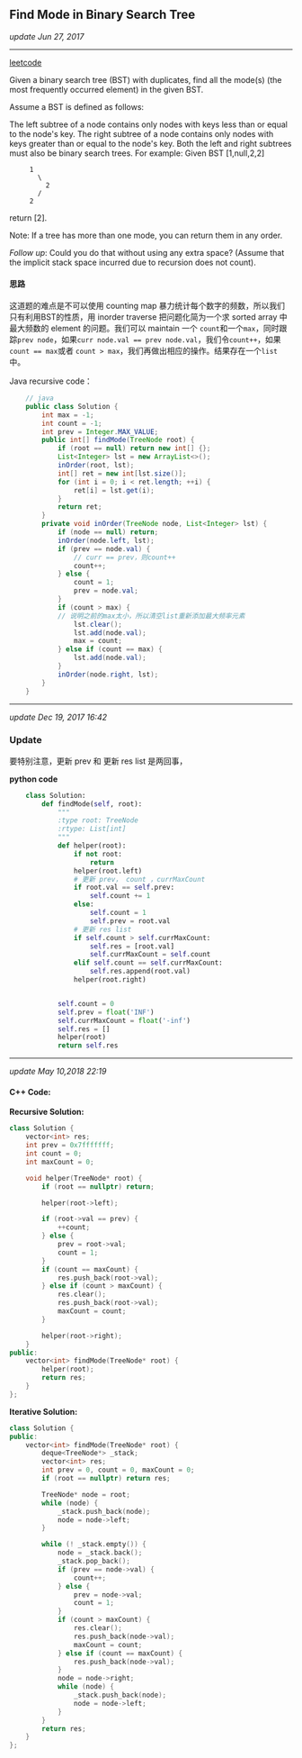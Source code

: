 ## Find Mode in Binary Search Tree
_update Jun 27, 2017_

---
[leetcode](https://leetcode.com/problems/find-mode-in-binary-search-tree/#/description)  

Given a binary search tree (BST) with duplicates, find all the mode(s) (the most frequently occurred element) in the given BST.

Assume a BST is defined as follows:

The left subtree of a node contains only nodes with keys less than or equal to the node's key.
The right subtree of a node contains only nodes with keys greater than or equal to the node's key.
Both the left and right subtrees must also be binary search trees.
For example:
 Given BST [1,null,2,2]

         1
           \
             2
           /
         2

return [2].

Note: If a tree has more than one mode, you can return them in any order.

_Follow up_: Could you do that without using any extra space? (Assume that the implicit stack space incurred due to recursion does not count).

#### 思路
这道题的难点是不可以使用 counting map 暴力统计每个数字的频数，所以我们只有利用BST的性质，用 inorder traverse 把问题化简为一个求 sorted array 中最大频数的 element 的问题。我们可以 maintain 一个 `count`和一个`max`，同时跟踪`prev node`，如果`curr node.val == prev node.val`，我们令`count++`，如果`count == max`或者 `count > max`，我们再做出相应的操作。结果存在一个`list`中。

Java recursive code：
```java
    // java
    public class Solution {
        int max = -1;
        int count = -1;
        int prev = Integer.MAX_VALUE;
        public int[] findMode(TreeNode root) {
            if (root == null) return new int[] {};
            List<Integer> lst = new ArrayList<>();
            inOrder(root, lst);
            int[] ret = new int[lst.size()];
            for (int i = 0; i < ret.length; ++i) {
                ret[i] = lst.get(i);
            }
            return ret;
        }
        private void inOrder(TreeNode node, List<Integer> lst) {
            if (node == null) return;
            inOrder(node.left, lst);
            if (prev == node.val) {
                // curr == prev，则count++
                count++;
            } else {
                count = 1;
                prev = node.val;
            }
            if (count > max) {
            // 说明之前的max太小，所以清空list重新添加最大频率元素
                lst.clear();
                lst.add(node.val);
                max = count;
            } else if (count == max) {
                lst.add(node.val);
            }
            inOrder(node.right, lst);
        }
    }
```
---
_update Dec 19, 2017  16:42_
### Update
要特别注意，更新 prev 和 更新 res list 是两回事，

**python code**
```python
    class Solution:
        def findMode(self, root):
            """
            :type root: TreeNode
            :rtype: List[int]
            """
            def helper(root):
                if not root:
                    return
                helper(root.left)
                # 更新 prev， count ，currMaxCount
                if root.val == self.prev:
                    self.count += 1
                else:
                    self.count = 1
                    self.prev = root.val
                # 更新 res list
                if self.count > self.currMaxCount:
                    self.res = [root.val]
                    self.currMaxCount = self.count
                elif self.count == self.currMaxCount:
                    self.res.append(root.val)
                helper(root.right)


            self.count = 0
            self.prev = float('INF')
            self.currMaxCount = float('-inf')
            self.res = []
            helper(root)
            return self.res
```

---
_update May 10,2018 22:19_

#### C++ Code:
**Recursive Solution:**
```cpp
class Solution {
    vector<int> res;
    int prev = 0x7fffffff;
    int count = 0;
    int maxCount = 0;

    void helper(TreeNode* root) {
        if (root == nullptr) return;

        helper(root->left);

        if (root->val == prev) {
            ++count;
        } else {
            prev = root->val;
            count = 1;
        }
        if (count == maxCount) {
            res.push_back(root->val);
        } else if (count > maxCount) {
            res.clear();
            res.push_back(root->val);
            maxCount = count;
        }

        helper(root->right);
    }
public:
    vector<int> findMode(TreeNode* root) {
        helper(root);
        return res;
    }
};
```

**Iterative Solution:**
```cpp
class Solution {
public:
    vector<int> findMode(TreeNode* root) {
        deque<TreeNode*> _stack;
        vector<int> res;
        int prev = 0, count = 0, maxCount = 0;
        if (root == nullptr) return res;

        TreeNode* node = root;
        while (node) {
            _stack.push_back(node);
            node = node->left;
        }

        while (! _stack.empty()) {
            node = _stack.back();
            _stack.pop_back();
            if (prev == node->val) {
                count++;
            } else {
                prev = node->val;
                count = 1;
            }
            if (count > maxCount) {
                res.clear();
                res.push_back(node->val);
                maxCount = count;
            } else if (count == maxCount) {
                res.push_back(node->val);
            }
            node = node->right;
            while (node) {
                _stack.push_back(node);
                node = node->left;
            }
        }
        return res;
    }
};
```
